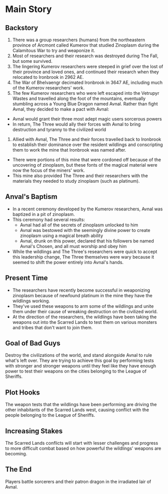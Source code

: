 # Main Story

## Backstory

1. There was a group researchers (humans) from the northeastern province of Arcmont called Kumerov that studied Zinoplasm during the Calamitous War to try and weaponize it.
1. Most of researchers and their research was destroyed during The Fall, but some survived.
1. The lingering Kumerov researchers were steeped in grief over the lost of their province and loved ones, and continued their research when they relocated to Ironbrook in 2962 AE.
1. The War of Bhelvaengr decimated Ironbrook in 3647 AE, including much of the Kumerov researchers' work.
1. The few Kumerov researchers who were left escaped into the Vetrupyr Wastes and travelled along the foot of the mountains, eventually stumbling across a Young Blue Dragon named Avnal.
Rather than fight Avnal, they decided to make a pact with Avnal:
  - Avnal would grant their three most adept magic users sorcerous powers
  - In return, The Three would ally their forces with Avnal to bring destruction and tyranny to the civilized world
1. Allied with Avnal, The Three and their forces travelled back to Ironbrook to establish their dominance over the resident wildlings and conscripting them to work the mine that Ironbrook was named after.
  - There were portions of this mine that were cordoned off because of the uncovering of zinoplasm, but these fonts of the magical material were now the focus of the miners' work.
  - This mine also provided The Three and their researchers with the materials they needed to study zinoplasm (such as platinum).

## Anval's Baptism

- In a recent ceremony developed by the Kumerov researchers, Avnal was baptized in a pit of zinoplasm.
- This ceremony had several results:
  - Avnal had all of the secrets of zinoplasm unlocked to him
  - Avnal was bestowed with the seemingly divine power to create zinoplasm using a magical breath ability
  - Avnal, drunk on this power, declared that his followers be named Avnal's Chosen, and all must worship and obey him
- While the wildlings and The Three's researchers were quick to accept this leadership change, The Three themselves were wary because it seemed to shift the power entirely into Avnal's hands.


## Present Time

-  The researchers have recently become successful in weaponizing zinoplasm because of newfound platinum in the mine they have the wildlings working. 
- They've used these weapons to arm some of the wildlings and unite them under their cause of wreaking destruction on the civilized world.
- At the direction of the researchers, the wildlings have been taking the weapons out into the Scarred Lands to test them on various monsters and tribes that don't want to join them.

## Goal of Bad Guys

Destroy the civilizations of the world, and stand alongside Avnal to rule what's left over.
They are trying to achieve this goal by performing tests with stronger and stronger weapons until they feel like they have enough power to test their weapons on the cities belonging to the League of Sheriffs.

## Plot Hooks

The weapon tests that the wildlings have been performing are driving the other inhabitants of the Scarred Lands west, causing conflict with the people belonging to the League of Sheriffs.

## Increasing Stakes

The Scarred Lands conflicts will start with lesser challenges and progress to more difficult combat based on how powerful the wildlings' weapons are becoming.

## The End

Players battle sorcerers and their patron dragon in the irradiated lair of Avnal.
